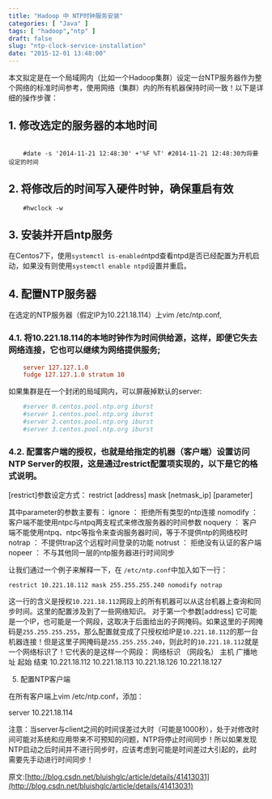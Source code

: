 ```yaml
---
title: "Hadoop 中 NTP时钟服务安装"
categories: [ "Java" ]
tags: [ "hadoop","ntp" ]
draft: false
slug: "ntp-clock-service-installation"
date: "2015-12-01 13:48:00"
---
```


本文拟定是在一个局域网内（比如一个Hadoop集群）设定一台NTP服务器作为整个网络的标准时间参考，使用网络（集群）内的所有机器保持时间一致！以下是详细的操作步骤：


## 1. 修改选定的服务器的本地时间

```shell

    #date -s '2014-11-21 12:48:30' +'%F %T' #2014-11-21 12:48:30为将要设定的时间
```


<!--more-->


## 2. 将修改后的时间写入硬件时钟，确保重启有效
```
    #hwclock -w
```
## 3. 安装并开启ntp服务

在Centos7下，使用`systemctl is-enabled`ntpd查看ntpd是否已经配置为开机启动，如果没有则使用`systemctl enable ntpd`设置并重启。

## 4. 配置NTP服务器

在选定的NTP服务器（假定IP为10.221.18.114）上vim /etc/ntp.conf,

### 4.1. 将10.221.18.114的本地时钟作为时间供给源，这样，即便它失去网络连接，它也可以继续为网络提供服务;
```conf
    server 127.127.1.0
    fudge 127.127.1.0 stratum 10
```
如果集群是在一个封闭的局域网内，可以屏蔽掉默认的server:
```conf
    #server 0.centos.pool.ntp.org iburst
    #server 1.centos.pool.ntp.org iburst
    #server 2.centos.pool.ntp.org iburst
    #server 3.centos.pool.ntp.org iburst
```
### 4.2. 配置客户端的授权，也就是给指定的机器（客户端）设置访问NTP Server的权限，这是通过restrict配置项实现的，以下是它的格式说明。


[restrict]参数设定方式：
restrict [address] mask [netmask_ip] [parameter]


其中parameter的参数主要有：
ignore        ：    拒绝所有类型的ntp连接
nomodify    ：    客户端不能使用ntpc与ntpq两支程式来修改服务器的时间参数
noquery        ：    客户端不能使用ntpq、ntpc等指令来查询服务器时间，等于不提供ntp的网络校时
notrap        ：    不提供trap这个远程时间登录的功能
notrust        ：    拒绝没有认证的客户端
nopeer        ：    不与其他同一层的ntp服务器进行时间同步

让我们通过一个例子来解释一下，在 `/etc/ntp.conf`中加入如下一行：

`restrict 10.221.18.112 mask 255.255.255.240 nomodify notrap`

这一行的含义是授权`10.221.18.112`网段上的所有机器可以从这台机器上查询和同步时间。这里的配置涉及到了一些网络知识。 对于第一个参数[address] 它可能是一个IP，也可能是一个网段，这取决于后面给出的子网掩码。如果这里的子网掩码是`255.255.255.255`，那么配置就变成了只授权给IP是`10.221.18.112`的那一台机器连接！但是这里子网掩码是`255.255.255.240`，则此时的`10.221.18.112`就是一个网络标识了！它代表的是这样一个网段：
网络标识
（网段名）
	主机	广播地址
起始	结束
10.221.18.112	10.221.18.113	10.221.18.126	10.221.18.127

5. 配置NTP客户端

在所有客户端上vim /etc/ntp.conf，添加：

server 10.221.18.114

注意：当server与client之间的时间误差过大时（可能是1000秒），处于对修改时间可能对系统和应用带来不可预知的问题，NTP将停止时间同步！所以如果发现NTP启动之后时间并不进行同步时，应该考虑到可能是时间差过大引起的，此时需要先手动进行时间同步！

原文:[http://blog.csdn.net/bluishglc/article/details/41413031](http://blog.csdn.net/bluishglc/article/details/41413031)